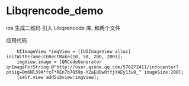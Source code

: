 # Libqrencode_demo
ios 生成二维码
引入 Libqrencode 库, 和两个文件

应用代码

```object
    UIImageView *imgView = [[UIImageView alloc] initWithFrame:CGRectMake(10, 50, 200, 200)];
    imgView.image = [QRCodeGenerator qrImageForString:@"http://user.qzone.qq.com/576272411/infocenter?ptsig=Dm6Nl39A*rcF*REn7b7Q59p-YZaEUDw0tYjYAEy13v8_" imageSize:200];
    [self.view addSubview:imgView];
```
